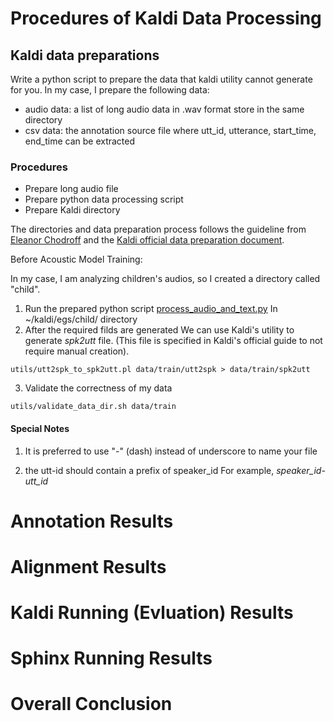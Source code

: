 # Procedures of Kaldi Data Processing

## Kaldi data preparations

Write a python script to prepare the data that kaldi utility cannot generate for you.
In my case, I prepare the following data:
* audio data: a list of long audio data in .wav format store in the same directory
* csv data: the annotation source file where utt_id, utterance, start_time, end_time can be extracted


### Procedures

* Prepare long audio file
* Prepare python data processing script
* Prepare Kaldi directory

The directories and data preparation process follows the guideline from [Eleanor Chodroff](https://www.eleanorchodroff.com/tutorial/kaldi/kaldi-training.html) and the [Kaldi official data preparation document](http://kaldi-asr.org/doc/data_prep.html).

Before Acoustic Model Training:

In my case, I am analyzing children's audios, so I created a directory called "child".
1. Run the prepared python script [process_audio_and_text.py]()
In ~/kaldi/egs/child/ directory 
2. After the required filds are generated
We can use Kaldi's utility to generate *spk2utt* file. (This file is specified in Kaldi's official guide to not require manual creation).

```
utils/utt2spk_to_spk2utt.pl data/train/utt2spk > data/train/spk2utt
```

3. Validate the correctness of my data

```
utils/validate_data_dir.sh data/train
```

#### Special Notes
1. It is preferred to use "-" (dash) instead of underscore to name your file

2. the utt-id should contain a prefix of speaker_id
For example, *speaker_id-utt_id*

# Annotation Results

# Alignment Results

# Kaldi Running (Evluation) Results

# Sphinx Running Results

# Overall Conclusion

